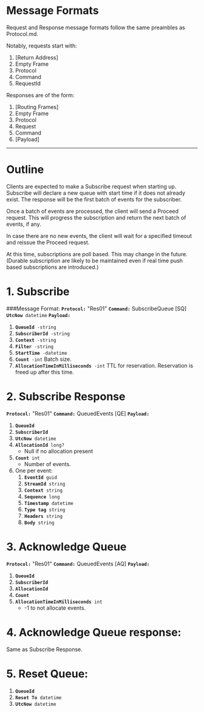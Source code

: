 # Message Formats
Request and Response message formats follow the same preambles as Protocol.md.

Notably, requests start with:

1. [Return Address]
2. Empty Frame
3. Protocol
4. Command
5. RequestId 

Responses are of the form:

1. [Routing Frames]
2. Empty Frame
3. Protocol
4. Request
5. Command
6. [Payload]

-------------------------------

# Outline
Clients are expected to make a Subscribe request when starting up.
Subscribe will declare a new queue with start time if it does not
already exist. The response will be the first batch of events for
the subscriber.

Once a batch of events are processed, the client will send a
Proceed request. This will progress the subscription and return
the next batch of events, if any.

In case there are no new events, the client will wait for a specified
timeout and reissue the Proceed request.

At this time, subscriptions are poll based. This may change in the
future. (Durable subscription are likely to be maintained even if
real time push based subscriptions are introduced.)

# 1. Subscribe

###Message Format:
<code>**Protocol:**</code> "Res01"
<code>**Command:**</code>  SubscribeQueue [SQ]
<code>**UtcNow** datetime</code>
<code>**Payload:**</code>

1. <code>**QueueId** -string</code>
1. <code>**SubscriberId** -string</code>
1. <code>**Context** -string</code>
1. <code>**Filter** -string</code>
1. <code>**StartTime** -datetime</code>
1. <code>**Count** -int</code>
    Batch size.
1. <code>**AllocationTimeInMilliseconds** -int</code>
    TTL for reservation. Reservation is freed up after this time.

# 2. Subscribe Response
<code>**Protocol:**</code> "Res01"
<code>**Command:**</code>  QueuedEvents [QE]
<code>**Payload:**</code>

1. <code>**QueueId**</code>
1. <code>**SubscriberId**</code>
1. <code>**UtcNow** datetime</code>
1. <code>**AllocationId** long?</code> 
	- Null if no allocation present
1. <code>**Count** int </code>
	- Number of events.
1. One per event:
	1. <code>**EventId** guid</code>
	2. <code>**StreamId** string</code>
	3. <code>**Context** string</code>
	4. <code>**Sequence** long</code>
	5. <code>**Timestamp** datetime</code>
	6. <code>**Type tag** string</code>
	7. <code>**Headers** string</code>
	8. <code>**Body** string</code>

# 3. Acknowledge Queue
<code>**Protocol:**</code> "Res01"
<code>**Command:**</code>  QueuedEvents [AQ]
<code>**Payload:**</code>

1. <code>**QueueId**</code>
1. <code>**SubscriberId**</code>
1. <code>**AllocationId**</code>
1. <code>**Count** </code>
1. <code>**AllocationTimeInMilliseconds** int</code>
	-  -1 to not allocate events.

# 4. Acknowledge Queue response:
Same as Subscribe Response.

# 5. Reset Queue:
1. <code>**QueueId**</code>
1. <code>**Reset To** datetime</code>
1. <code>**UtcNow** datetime</code>

